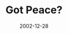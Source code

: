 ---
layout: message
category: message
series: "Got Christmas?"
title: "Got Peace?"
date: 2002-12-28
message_id: 249
---